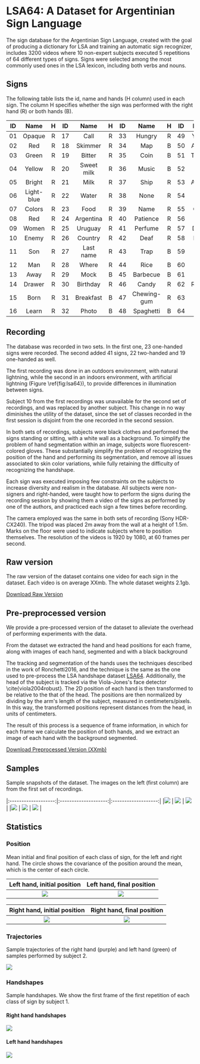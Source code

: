 # LSA64: A Dataset for Argentinian Sign Language



The sign database for the Argentinian Sign Language, created with the goal of producing a dictionary for LSA and training an automatic sign recognizer, includes 3200 videos where 10 non-expert subjects executed 5 repetitions of 64 different types of signs. Signs were selected among the most commonly used ones in the LSA lexicon, including both verbs and nouns.

## Signs

The following table lists the id, name and hands (H column) used in each sign. The column H specifies whether the sign was performed with the right hand (R) or both hands (B).

ID | Name  | H | ID | Name  | H | ID | Name  | H | ID | Name  | H |
|:-:|:-:|:-:|:-:|:-:|:-:|:-:|:-:|:-:|:-:|:-:|:-:|
01 | Opaque | R | 17 | Call | R | 33 | Hungry | R | 49 | Yogurt | B |
02 | Red | R | 18 | Skimmer | R | 34 | Map | B | 50 | Accept | B |
03 | Green | R | 19 | Bitter | R | 35 | Coin | B | 51 | Thanks | B |
04 | Yellow | R | 20 | Sweet milk | R | 36 | Music | B | 52 | Shut down | R |
05 | Bright | R | 21 | Milk | R | 37 | Ship | R | 53 | Appear | B |
06 | Light-blue | R | 22 | Water | R | 38 | None | R | 54 | Land | B |
07 | Colors | R | 23 | Food | R | 39 | Name | R | 55 | Catch | B |
08 | Red | R | 24 | Argentina | R | 40 | Patience | R | 56 | Help | B |
09 | Women | R | 25 | Uruguay | R | 41 | Perfume | R | 57 | Dance | B |
10 | Enemy | R | 26 | Country | R | 42 | Deaf | R | 58 | Bathe | B |
11 | Son | R | 27 | Last name | R | 43 | Trap | B | 59 | Buy | R |
12 | Man | R | 28 | Where | R | 44 | Rice | B | 60 | Copy | B |
13 | Away | R | 29 | Mock | B | 45 | Barbecue | B | 61 | Run | B |
14 | Drawer | R | 30 | Birthday | R | 46 | Candy | R | 62 | Realize | R |
15 | Born | R | 31 | Breakfast | B | 47 | Chewing-gum | R | 63 | Give | B |
16 | Learn | R | 32 | Photo | B | 48 | Spaghetti | B | 64 | Find | R |

## Recording

The database was recorded in two sets. In the first one, 23 one-handed signs were recorded. The second added 41 signs, 22 two-handed and 19 one-handed as well.

The first recording was done in an outdoors environment, with natural lightning, while the second in an indoors environment, with artificial lightning (Figure \ref{fig:lsa64}), to provide differences in illumination between signs.

Subject 10 from the first recordings was unavailable for the second set of recordings, and was replaced by another subject. This change in no way diminishes the utility of the dataset, since the set of classes recorded in the first session is disjoint from the one recorded in the second session.

In both sets of recordings, subjects wore black clothes and performed the signs standing or sitting, with a white wall as a background. To simplify the problem of hand segmentation within an image, subjects wore fluorescent-colored gloves. These  substantially simplify the problem of recognizing the position of the hand and performing its segmentation, and remove all issues associated to skin color variations, while fully retaining the difficulty of recognizing the handshape.

Each sign was executed imposing few constraints on the subjects to increase diversity and realism in the database. All subjects were non-signers and right-handed, were taught how to perform the signs during the recording session by showing them a video of the signs as performed by one of the authors, and practiced each sign a few times before recording.

The camera employed was the same in both sets of recording (Sony HDR-CX240). The tripod was placed 2m away from the wall at a height of 1.5m. Marks on the floor were used to indicate subjects where to position themselves. The resolution of the videos is 1920 by 1080, at 60 frames per second.


## Raw version
The raw version of the dataset contains one video for each sign in the dataset. Each video is on average XXmb. The whole dataset weights 2.1gb.

[Download Raw Version](www.soon.com/lsa64raw.zip)

## Pre-preprocessed version
We provide a pre-processed version of the dataset to alleviate the overhead of performing experiments with the data.

From the dataset we extracted the hand and head positions for each frame, along with images of each hand, segmented and with a black background

The tracking and segmentation of the hands uses the techniques described in the work of Ronchetti2016, and the technique is the same as the one used to pre-process the LSA handshape dataset [LSA64](../lsa16/index.html). Additionally, the head of the subject is tracked via the Viola-Jones's face detector \cite{viola2004robust}. The 2D position of each hand is then transformed to be relative to the that of the head. The positions are then normalized by dividing by the arm's length of the subject, measured in centimeters/pixels. In this way, the transformed positions represent distances from the head, in units of centimeters.

The result of this process is a sequence of frame information, in which for each frame we calculate the position of both hands, and we extract an image of each hand with the background segmented.

[Download Preprocessed Version (XXmb)](www.soon.com/lsa64preprocessed)

## Samples

Sample snapshots of the dataset. The images on the left (first column) are from the first set of recordings.

|:-------------------:|:--------------------:|:-------------------:|
|![](samples/c1.png)  |  ![](samples/c2.png) | ![](samples/c3.png) |
|![](samples/c4.png)  |  ![](samples/c5.png) | ![](samples/c6.png) |

## Statistics

### Position

Mean initial and final position of each class of sign, for the left and right hand. The circle shows the covariance of the position around the mean, which is the center of each circle.

|Left hand, initial position|  Left hand, final position|
|:-------------------------:|:-------------------------:|
| ![](statistics/LSA64_left_position_initial.png) | ![](statistics/LSA64_left_position_final.png)|

|Right hand, initial position|  Right hand, final position|
|:-------------------------:|:-------------------------:|
| ![](statistics/LSA64_right_position_initial.png) | ![](statistics/LSA64_right_position_final.png)|



### Trajectories
Sample trajectories of the right hand (purple) and left hand (green) of samples performed by subject 2.

![](statistics/LSA64_movement_grid_8x8.png)

### Handshapes

Sample handshapes. We show the first frame of the first repetition of each class of sign by subject 1.

#### Right hand handshapes
![](statistics/LSA64_handshapes_grid_8x8.png)

#### Left hand handshapes
![](statistics/LSA64_handshapes_grid_left.png)
